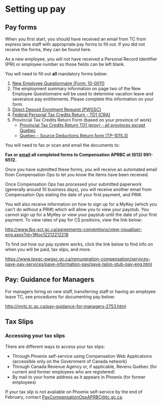 # Setting up pay #

## Pay forms ##
When you first start, you should have received an email from TC from express lane staff with appropriate pay forms to fill out. If you did not receive the forms, they can be found here.

As a new employee, you will not have received a Personal Record Identifier (PRI) or employee number so those fields can be left blank.

You will need to fill out **all** mandatory forms below:

1. [New Employee Questionnaire (Form: 10-0011)](http://tcapps/wwwdocs/Forms/10-0011_1510-06_BO_X.pdf) 
2. The employment summary information on page two of the New Employee Questionnaire will be used to determine vacation leave and severance pay entitlements. Please complete this information on your form.
3. [Direct Deposit Enrolment Request (PWGSC)](http://publiservice-app.pwgsc.gc.ca/forms/index.cfm?fuseaction=search.details&=e&display=6562)
4. [Federal Personal Tax Credits Return - TD1 (CRA)](https://www.canada.ca/en/revenue-agency/services/forms-publications/td1-personal-tax-credits-returns/td1-forms-pay-received-on-january-1-later/td1-personal-tax-credits-return.html)
5. Provincial Tax Credits Return Form (based on your province of work)  
    * [Provincial Tax Credits Return TD1 (prov) - all provinces except Quebec](https://www.canada.ca/en/revenue-agency/services/forms-publications/td1-personal-tax-credits-returns/td1-forms-pay-received-on-january-1-later.html)
    * [Quebec - Source Deductions Return form (TP-1015.3)](http://www.revenu.gouv.qc.ca/en/sepf/formulaires/tp/tp-1015_3.aspx)

You will need to fax or scan and email the documents to:

**Fax or [email](mailto:PayCompensationOpsAPRBC@tc.gc.ca) all completed forms to Compensation APRBC at (613) 991-6512.**

Once you have submitted these forms, you will receive an automated email from Compensation Ops to let you know the items have been received.

Once Compensation Ops has processed your submitted paperwork (generally around 10 business days), you will receive another email from Compensation Ops stating the date of your first payment, and PRI#. 

You will also receive information on how to sign up for a MyKey (which you can't do without a PRI#) which will allow you to view your paystub. You cannot sign up for a MyKey or view your paystub until the date of your first payment. 
To view rates of pay for CS positions, view the link below:

http://www.tbs-sct.gc.ca/agreements-conventions/view-visualiser-eng.aspx?id=1#toc12212212218

To find out how our pay system works, click the link below to find info on when you will be paid, tax slips, and more. 

https://www.tpsgc-pwgsc.gc.ca/remuneration-compensation/services-paye-pay-services/paye-information-pay/paye-talon-stub-pay-eng.html


## Pay: Guidance for Managers ##

For managers hiring on new staff, transferring staff or having an employee leave TC, see procedures for documenting pay below:

http://mytc.tc.gc.ca/pay-guidance-for-managers-2753.html

## Tax Slips ##

### Accessing your tax slips ###

There are different ways to access your tax slips:
- Through Phoenix self-service using Compensation Web Applications (accessible only on the Government of Canada network)
- Through Canada Revenue Agency or, if applicable, Revenu Québec (for current and former employees who are registered)
- By mail to your home address as it appears in Phoenix (for former employees)

If your tax slip is not available on Phoenix self-service by the end of February, contact PayCompensationOpsAPRBC@tc.gc.ca.


